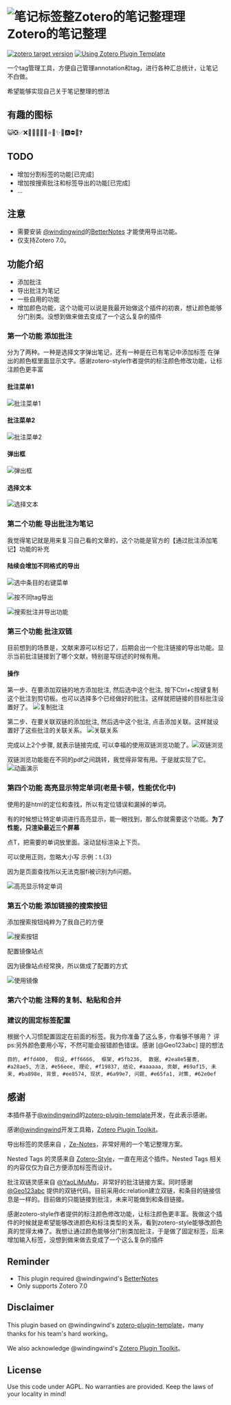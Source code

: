 # ![笔记标签整Zotero的笔记整理理](addon/chrome/content/icons/favicon.png)Zotero的笔记整理

[![zotero target version](https://img.shields.io/badge/Zotero-7-green?style=flat-square&logo=zotero&logoColor=CC2936)](https://www.zotero.org)
[![Using Zotero Plugin Template](https://img.shields.io/badge/Using-Zotero%20Plugin%20Template-blue?style=flat-square&logo=github)](https://github.com/windingwind/zotero-plugin-template)

一个tag管理工具，方便自己管理annotation和tag，进行各种汇总统计，让笔记不白做。

希望能够实现自己关于笔记整理的想法

## 有趣的图标

😺❎✅❌🐉🦀🐓🦋🌸⭐🌟✨📍🅰️⛔🚫❓

## TODO

- 增加分割标签的功能[已完成]
- 增加按搜索批注和标签导出的功能[已完成]
- ...

## 注意

- 需要安装 [@windingwind](https://github.com/windingwind)的[BetterNotes](https://github.com/windingwind/zotero-better-notes/releases/) 才能使用导出功能。
- 仅支持Zotero 7.0。

## 功能介绍

- 添加批注
- 导出批注为笔记
- 一些自用的功能
- 增加颜色功能，这个功能可以说是我最开始做这个插件的初衷，想让颜色能够分门别类。没想到做来做去变成了一个这么复杂的插件

### 第一个功能 添加批注

分为了两种。一种是选择文字弹出笔记，还有一种是在已有笔记中添加标签
在弹出的颜色框里面显示文字。感谢zotero-style作者提供的标注颜色修改功能，让标注颜色更丰富

#### 批注菜单1

![批注菜单1](./doc/批注菜单1.png)

#### 批注菜单2

![批注菜单2](./doc/批注菜单2.png)

#### 弹出框

![弹出框](./doc/弹出框.png)

#### 选择文本

![选择文本](./doc/选择文本.png)

### 第二个功能 导出批注为笔记

我觉得笔记就是用来复习自己看的文章的，这个功能是官方的【通过批注添加笔记】功能的补充

#### 陆续会增加不同格式的导出

![选中条目的右键菜单](./doc/2.1选中条目的右键菜单.png)

![按不同tag导出](./doc/2.2按不同tag导出.png)

![搜索批注并导出功能](./doc/2.3更新了查询结果显示界面.png)

### 第三个功能 批注双链

目前想到的场景是，文献来源可以标记了，后期会出一个批注链接的导出功能。显示当前批注链接到了哪个文献，特别是写综述的时候有用。

#### 操作

第一步、在要添加双链的地方添加批注, 然后选中这个批注, 按下Ctrl+c按键复制这个批注到剪切板。也可以选择多个已经做好的批注。这样就把链接的目标批注设置好了。 ![复制批注](doc/3.1复制批注.png)

第二步、在要关联双链的添加批注, 然后选中这个批注, 点击添加关联。这样就设置好了这些批注的关联关系。
![关联关系](doc/3.2添加关联.png)

完成以上2个步骤, 就表示链接完成, 可以幸福的使用双链浏览功能了。![双链浏览](doc/3.3显示关联的批注，点击跳转到对应pdf.png)

双链浏览功能能在不同的pdf之间跳转，我觉得非常有用。于是就实现了它。
![动画演示](doc/3双链操作.gif)

### 第四个功能 高亮显示特定单词(老是卡顿，性能优化中)

使用的是html的定位和查找，所以有定位错误和漏掉的单词。

有的时候想让特定单词进行高亮显示，能一眼找到，那么你就需要这个功能。**为了性能，只渲染最近三个屏幕**

点T，把需要的单词放里面。滚动鼠标渲染上下页。

可以使用正则，忽略大小写
示例：t.{3}

因为是页面查找所以无法克服fi被识别为ﬁ问题。

![高亮显示特定单词](doc/4高亮显示特定单词.png)

### 第五个功能 添加链接的搜索按钮

添加搜索按钮纯粹为了我自己的方便

![搜索按钮](doc/添加搜索按钮.png)

配置镜像站点

因为镜像站点经常换，所以做成了配置的方式

![使用镜像](doc/添加镜像站点.png)

### 第六个功能 注释的复制、粘贴和合并

### 建议的固定标签配置

根据个人习惯配置固定在前面的标签。我为你准备了这么多，你看够不够用？
评ps:另外颜色要用小写，不然可能会报错颜色错误。感谢 [@Geo123abc] 提的想法

```
目的, #ffd400,  假设, #ff6666,  框架, #5fb236,  数据, #2ea8e5量表, #a28ae5, 方法, #e56eee, 理论, #f19837, 结论, #aaaaaa, 贡献, #69af15, 未来, #ba898e, 背景, #ee8574, 现状, #6a99e7, 问题, #e65fa1, 对策, #62e0ef
```

## 感谢

本插件基于[@windingwind](https://github.com/windingwind)的[zotero-plugin-template](https://github.com/windingwind/zotero-plugin-template)开发，在此表示感谢。

感谢[@windingwind](https://github.com/windingwind)开发工具箱，[Zotero Plugin Toolkit](https://github.com/windingwind/zotero-plugin-toolkit)。

导出标签的灵感来自 ，[Ze-Notes](https://github.com/frianasoa/Ze-Notes)，非常好用的一个笔记整理方案。

Nested Tags 的灵感来自 [Zotero-Style](https://github.com/MuiseDestiny/zotero-style)，一直在用这个插件。Nested Tags 相关的内容仅仅为自己方便添加标签而设计。

批注双链灵感来自 [@YaoLiMuMu](https://github.com/windingwind/zotero-actions-tags/discussions/296)，非常好的批注链接方案。同时感谢 [@Geo123abc](https://github.com/Geo123abc) 提供的双链代码。目前采用dc:relation建立双链，和条目的链接信息是一样的。目前做的只能链接到批注，未来可能做到和条目链接。

感谢zotero-style作者提供的标注颜色修改功能，让标注颜色更丰富。我做这个插件的时候就是希望能够改进颜色和标注类型的关系，看到zotero-style能够改颜色真的觉得太棒了。我想让通过颜色能够分门别类加批注，于是做了固定标签，后来增加输入标签，没想到做来做去变成了一个这么复杂的插件

## Reminder

- This plugin required @windingwind's [BetterNotes](https://github.com/windingwind/zotero-better-notes/releases/)
- Only supports Zotero 7.0

## Disclaimer

This plugin based on @windingwind's [zotero-plugin-template](https://github.com/windingwind/zotero-plugin-template)，many thanks for his team's hard working。

We also acknowledge @windingwind's [Zotero Plugin Toolkit](https://github.com/windingwind/zotero-plugin-toolkit)。

## License

Use this code under AGPL. No warranties are provided. Keep the laws of your locality in mind!
